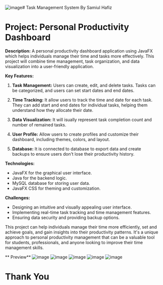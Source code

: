 ![image](https://github.com/samiulhafiz/TaskManagementSystemBySamiulHafiz/assets/83121008/0f9fba71-ad56-445d-826a-03bdf9e8124e)# Task Management System By Samiul Hafiz
# Project: Personal Productivity Dashboard

**Description:** A personal productivity dashboard application using JavaFX which helps individuals manage their time and tasks more effectively. This project will combine time management, task organization, and data visualization into a user-friendly application.

**Key Features:**

1.  **Task Management:** Users can create, edit, and delete tasks. Tasks can be categorized, and users can set start dates and end dates.
    
2.  **Time Tracking:** It allow users to track the time and date for each task. They can add start and end dates for individual tasks, helping them understand how they allocate their date.
    
3.  **Data Visualization:** It will isually represent task completion count and number of remained tasks.
    
4.  **User Profile:** Allow users to create profiles and customize their dashboard, including themes, colors, and layout.
    
5.  **Database:** It is connected to database to export data and create backups to ensure users don't lose their productivity history.
    

**Technologies:**

*   JavaFX for the graphical user interface.
*   Java for the backend logic.
*   MySQL database for storing user data.
*   JavaFX CSS for theming and customization.

**Challenges:**

*   Designing an intuitive and visually appealing user interface.
*   Implementing real-time task tracking and time management features.
*   Ensuring data security and providing backup options.

This project can help individuals manage their time more efficiently, set and achieve goals, and gain insights into their productivity patterns. It's a unique approach to personal productivity management that can be a valuable tool for students, professionals, and anyone looking to improve their time management skills.

** Preview**
![image](https://github.com/samiulhafiz/TaskManagementSystemBySamiulHafiz/assets/83121008/22821a39-d65b-4d63-a7cd-c54c9be6ec6e)
![image](https://github.com/samiulhafiz/TaskManagementSystemBySamiulHafiz/assets/83121008/1541ed71-9570-4e74-8d4f-1a032d17e967)
![image](https://github.com/samiulhafiz/TaskManagementSystemBySamiulHafiz/assets/83121008/66354dc6-4d38-4301-ac87-c12c86697a42)
![image](https://github.com/samiulhafiz/TaskManagementSystemBySamiulHafiz/assets/83121008/f34e62c9-3fda-4859-9e9d-25a885f2a25a)
![image](https://github.com/samiulhafiz/TaskManagementSystemBySamiulHafiz/assets/83121008/18c3684e-0a93-493c-b3eb-c9285af72224)

# Thank You
